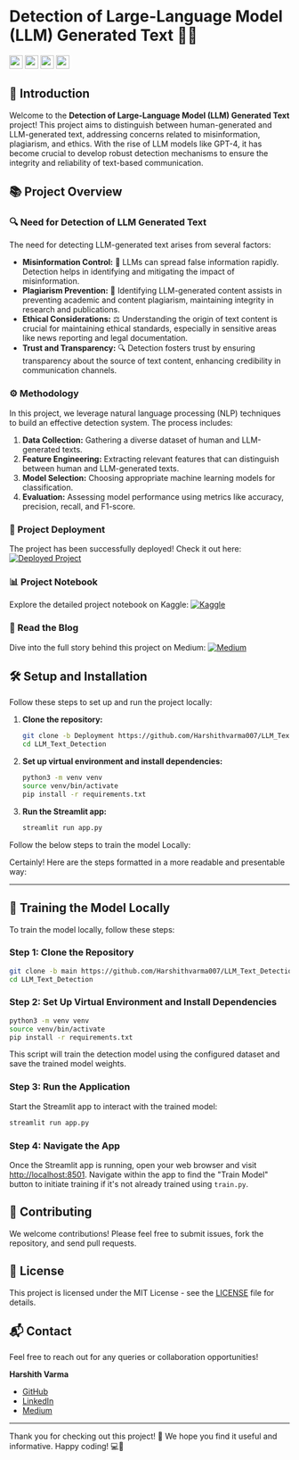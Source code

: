 # Detection of Large-Language Model (LLM) Generated Text 📝🤖

[<img src="https://img.icons8.com/material-outlined/24/000000/github.png" width="24" height="24"/>](https://github.com/Harshithvarma007/LLM_Text_Detection)
[<img src="https://www.cdnlogo.com/logos/k/70/kaggle.svg" width="24" height="24"/>](https://www.kaggle.com/code/harshithvarma007/llm-text-detection-99-47-accuracy)
[<img src="https://img.icons8.com/ios-filled/24/000000/medium-monogram.png" width="24" height="24"/>](https://medium.com/@harshith007varma007/end-to-end-machine-learning-project-part-i-c29c2b982055)
[<img src="https://img.icons8.com/ios-filled/24/000000/link.png" width="24" height="24"/>](http://54.196.163.140:8501/)





## 🌟 Introduction

Welcome to the **Detection of Large-Language Model (LLM) Generated Text** project! This project aims to distinguish between human-generated and LLM-generated text, addressing concerns related to misinformation, plagiarism, and ethics. With the rise of LLM models like GPT-4, it has become crucial to develop robust detection mechanisms to ensure the integrity and reliability of text-based communication.

## 📚 Project Overview

### 🔍 Need for Detection of LLM Generated Text
The need for detecting LLM-generated text arises from several factors:
- **Misinformation Control:** 🚫 LLMs can spread false information rapidly. Detection helps in identifying and mitigating the impact of misinformation.
- **Plagiarism Prevention:** 📝 Identifying LLM-generated content assists in preventing academic and content plagiarism, maintaining integrity in research and publications.
- **Ethical Considerations:** ⚖️ Understanding the origin of text content is crucial for maintaining ethical standards, especially in sensitive areas like news reporting and legal documentation.
- **Trust and Transparency:** 🔍 Detection fosters trust by ensuring transparency about the source of text content, enhancing credibility in communication channels.

### ⚙️ Methodology
In this project, we leverage natural language processing (NLP) techniques to build an effective detection system. The process includes:
1. **Data Collection:** Gathering a diverse dataset of human and LLM-generated texts.
2. **Feature Engineering:** Extracting relevant features that can distinguish between human and LLM-generated texts.
3. **Model Selection:** Choosing appropriate machine learning models for classification.
4. **Evaluation:** Assessing model performance using metrics like accuracy, precision, recall, and F1-score.

### 🚀 Project Deployment
The project has been successfully deployed! Check it out here:
[![Deployed Project](https://img.icons8.com/ios-filled/24/000000/link.png)](http://54.196.163.140:8501/)

### 📊 Project Notebook
Explore the detailed project notebook on Kaggle:
[![Kaggle](https://img.icons8.com/ios-filled/24/000000/kaggle.png)](https://www.kaggle.com/code/harshithvarma007/llm-text-detection-99-47-accuracy)

### 📖 Read the Blog
Dive into the full story behind this project on Medium:
[![Medium](https://img.icons8.com/ios-filled/24/000000/medium-monogram.png)](https://medium.com/@harshith007varma007/end-to-end-machine-learning-project-part-i-c29c2b982055)

## 🛠️ Setup and Installation

Follow these steps to set up and run the project locally:

1. **Clone the repository:**
    ```sh
    git clone -b Deployment https://github.com/Harshithvarma007/LLM_Text_Detection.git
    cd LLM_Text_Detection
    ```

2. **Set up virtual environment and install dependencies:**
    ```sh
    python3 -m venv venv
    source venv/bin/activate
    pip install -r requirements.txt
    ```

3. **Run the Streamlit app:**
    ```sh
    streamlit run app.py
    ```
Follow the below steps to train the model Locally:

Certainly! Here are the steps formatted in a more readable and presentable way:

---

## 🚀 Training the Model Locally

To train the model locally, follow these steps:

### Step 1: Clone the Repository

```sh
git clone -b main https://github.com/Harshithvarma007/LLM_Text_Detection.git
cd LLM_Text_Detection
```

### Step 2: Set Up Virtual Environment and Install Dependencies

```sh
python3 -m venv venv
source venv/bin/activate
pip install -r requirements.txt
```


This script will train the detection model using the configured dataset and save the trained model weights.

### Step 3: Run the Application

Start the Streamlit app to interact with the trained model:

```sh
streamlit run app.py
```

### Step 4: Navigate the App

Once the Streamlit app is running, open your web browser and visit [http://localhost:8501](http://localhost:8501). Navigate within the app to find the "Train Model" button to initiate training if it's not already trained using `train.py`.


## 🤝 Contributing

We welcome contributions! Please feel free to submit issues, fork the repository, and send pull requests.

## 📄 License

This project is licensed under the MIT License - see the [LICENSE](LICENSE) file for details.

## 📬 Contact

Feel free to reach out for any queries or collaboration opportunities!

**Harshith Varma**
- [GitHub](https://github.com/Harshithvarma007)
- [LinkedIn](https://www.linkedin.com/in/harshith-varma-668a7a23b/)
- [Medium](https://medium.com/@harshith007varma007)

---

Thank you for checking out this project! 🙌 We hope you find it useful and informative. Happy coding! 💻🎉
